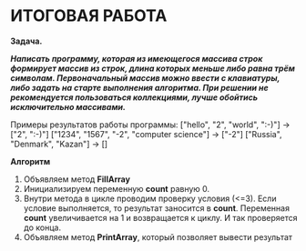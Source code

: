 # ИТОГОВАЯ РАБОТА
**Задача.** 

***Написать программу, которая из имеющегося массива строк формирует массив из строк, длина которых меньше либо равна трём символам. Первоначальный массив можно ввести с клавиатуры, либо задать на старте выполнения алгоритма. При решении не рекомендуется пользоваться коллекциями, лучше обойтись исключительно массивами.***

Примеры результатов работы программы:
["hello", "2", "world", ":-)"] -> ["2", ":-)"]
["1234", "1567", "-2", "computer science"] -> ["-2"]
["Russia", "Denmark", "Kazan"] -> []

**Алгоритм**
1. Объявляем метод **FillArraу**
2. Инициализируем переменную **count** равную 0.
3. Внутри метода в цикле проводим проверку условия (<=3).
Если условие выполняется, то результат заносится в **count**. Переменная **count** увеличивается на 1 и возвращается к циклу. И так проверяется до конца.
4. Объявляем метод **PrintArray**, который позволяет вывести результат
